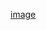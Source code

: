[image](https://github.com/huanhuan18/disk_operation/blob/master/%E7%B3%BB%E7%BB%9F%E5%8A%9F%E8%83%BD.xmind)
